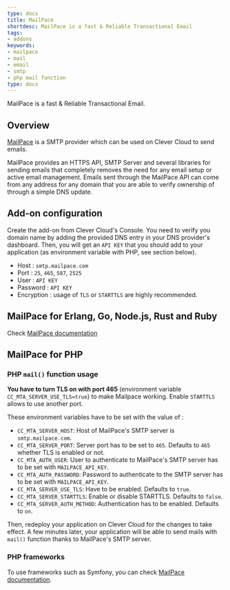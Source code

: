 ```yaml
---
type: docs
title: MailPace
shortdesc: MailPace is a fast & Reliable Transactional Email 
tags:
- addons
keywords:
- mailpace
- mail
- email
- smtp
- php mail function
type: docs
---
```


MailPace is a fast & Reliable Transactional Email.

## Overview

[MailPace](https://mailpace.com/) is a SMTP provider which can be used on Clever Cloud to send emails.

MailPace provides an HTTPS API, SMTP Server and several libraries for sending emails that completely removes the need for any email setup or active email management. Emails sent through the MailPace API can come from any address for any domain that you are able to verify ownership of through a simple DNS update.

## Add-on configuration

Create the add-on from Clever Cloud's Console. You need to verify you domain name by adding the provided DNS entry in your DNS provider's dashboard. Then, you will get an `API KEY` that you should add to your application (as environment variable with PHP, see section below).

- Host : `smtp.mailpace.com`
- Port : `25`, `465`, `587`, `2525` 
- User : `API KEY`
- Password : `API KEY`
- Encryption : usage of `TLS` or `STARTTLS` are highly recommended.

## MailPace for Erlang, Go, Node.js, Rust and Ruby

Check [MailPace documentation](https://docs.mailpace.com/)

## MailPace for PHP

### PHP `mail()` function usage

**You have to turn TLS on with port 465** (environment variable `CC_MTA_SERVER_USE_TLS=true`) to make Mailpace working. Enable `STARTTLS` allows to use another port.

These environment variables have to be set with the value of :
- `CC_MTA_SERVER_HOST`: Host of MailPace's SMTP server is `smtp.mailpace.com`.
- `CC_MTA_SERVER_PORT`: Server port has to be set to `465`. Defaults to `465` whether TLS is enabled or not.
- `CC_MTA_AUTH_USER`: User to authenticate to MailPace's SMTP server has to be set with `MAILPACE_API_KEY`.
- `CC_MTA_AUTH_PASSWORD`: Password to authenticate to the SMTP server has to be set with `MAILPACE_API_KEY`.
- `CC_MTA_SERVER_USE_TLS`: Have to be enabled. Defaults to `true`.
- `CC_MTA_SERVER_STARTTLS`: Enable or disable STARTTLS. Defaults to `false`.
- `CC_MTA_SERVER_AUTH_METHOD`: Authentication has to be enabled. Defaults to `on`.

Then, redeploy your application on Clever Cloud for the changes to take effect. A few minutes later, your application will be able to send mails with `mail()` function thanks to MailPace's SMTP server.

### PHP frameworks

To use frameworks such as Symfony, you can check [MailPace documentation](https://docs.mailpace.com/integrations/php/symfony).
